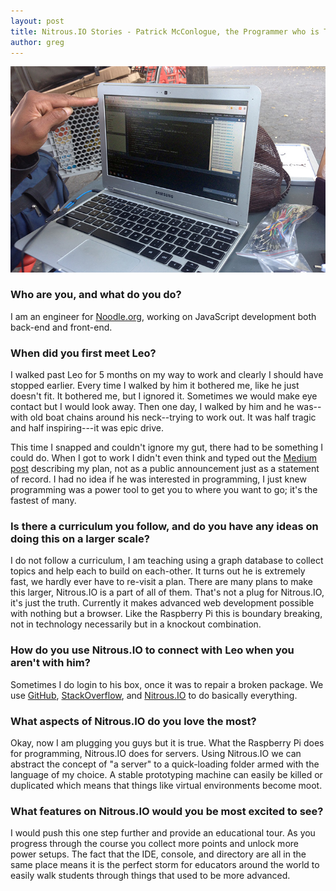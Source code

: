 ```yaml
---
layout: post
title: Nitrous.IO Stories - Patrick McConlogue, the Programmer who is Teaching a Homeless Man How to Code
author: greg
---
```


![Leo and his Chromebook](/images/leo_chromebook.jpg)

### Who are you, and what do you do?

​I am an engineer for [Noodle.org](http://www.noodle.org/), working on JavaScript development both back-end and front-end.​

### When did you first meet Leo?

​I walked past Leo for 5 months on my way to work and clearly I should have stopped earlier. Every time I walked by him it bothered me, like he just doesn't fit. It bothered me, but I ignored it. Sometimes we would make eye contact but I would look away.​ Then one day, I walked by him and he was--with old boat chains around his neck--trying to work out. It was half tragic and half inspiring---it was epic drive.

This time I snapped and couldn't ignore my gut, there had to be something I could do. When I got to work I didn't even think and typed out the [Medium post](https://medium.com/architecting-a-life/fee8f3ee97a0) describing my plan, not as a public announcement just as a statement of record. I had no idea if he was interested in programming, I just knew programming was a power tool to get you to where you want to go; it's the fastest of many.
<!--break-->
### Is there a curriculum you follow, and do you have any ideas on doing this on a larger scale?

​I do not follow a curriculum, I am teaching using a graph database to collect topics and help each to build on each-other. It turns out he is extremely fast, we hardly ever have to re-visit a plan. There are many plans to make this larger, Nitrous.IO is a part of all of them. That's not a plug for Nitrous.IO, it's just the truth. Currently it makes advanced web development possible with nothing but a browser. Like the Raspberry Pi this is boundary breaking, not in technology necessarily but in a knockout combination.

### How do you use Nitrous.IO to connect with Leo when you aren't with him?

​Sometimes I do login to his box, once it was to repair a broken package. We use [GitHub](https://github.com/), [StackOverflow](http://stackoverflow.com/), and [Nitrous.IO](https://www.nitrous.io/) to do basically everything.​

### What aspects of Nitrous.IO do you love the most?

Okay, now I am plugging you guys but it is true. What the Raspberry Pi does for programming, Nitrous.IO does for servers. Using Nitrous.IO we can abstract the concept of "a server" to a quick-loading folder armed with the language of my choice. A stable prototyping machine can easily be killed or duplicated which means that things like virtual environments become moot. ​

### What features on Nitrous.IO would you be most excited to see?

​I would push this one step further and provide an educational tour. As you progress through the course you collect more points and unlock more power setups. The fact that the IDE, console, and directory are all in the same place means it is the perfect storm for educators around the world to easily walk students through things that used to be more advanced.
